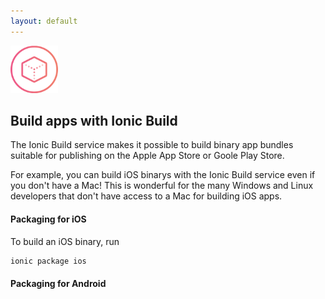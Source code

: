 ```yaml
---
layout: default
---
```


<img src="/img/package-preview.png" style="width: 76px">

Build apps with Ionic Build
-----

The Ionic Build service makes it possible to build binary app bundles suitable for publishing on the Apple App Store or Goole Play Store.

For example, you can build iOS binarys with the Ionic Build service even if you don't have a Mac! This is wonderful for the many
Windows and Linux developers that don't have access to a Mac for building iOS apps.

#### Packaging for iOS

To build an iOS binary, run

```bash
ionic package ios
```

#### Packaging for Android
